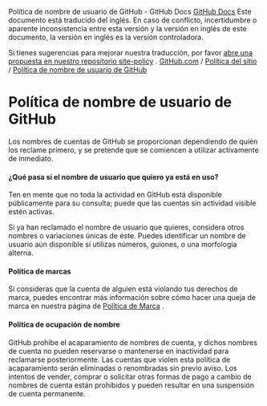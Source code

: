 Política de nombre de usuario de GitHub - GitHub Docs
[GitHub Docs](/es)
Este documento está traducido del inglés. En caso de conflicto, incertidumbre o aparente inconsistencia entre esta versión y la versión en inglés de este documento, la versión en inglés es la versión controladora.

Si tienes sugerencias para mejorar nuestra traducción, por favor
[abre una propuesta en nuestro repositorio site-policy](https://github.com/github/site-policy/issues)
.
[GitHub.com](/es/github)
/
[Política del sitio](/es/github/site-policy)
/
[Política de nombre de usuario de GitHub](/es/github/site-policy/github-username-policy)

# Política de nombre de usuario de GitHub

Los nombres de cuentas de GitHub se proporcionan dependiendo de quién los reclame primero, y se pretende que se comiencen a utilizar activamente de inmediato.

#### ¿Qué pasa si el nombre de usuario que quiero ya está en uso?

Ten en mente que no toda la actividad en GitHub está disponible públicamente para su consulta; puede que las cuentas sin actividad visible estén activas.

Si ya han reclamado el nombre de usuario que quieres, considera otros nombres o variaciones únicas de éste. Puedes identificar un nombre de usuario aún disponible si utilizas números, guiones, o una morfología alterna.

#### Política de marcas

Si consideras que la cuenta de alguien está violando tus derechos de marca, puedes encontrar más información sobre cómo hacer una queja de marca en nuestra página de
[Política de Marca](/es/articles/github-trademark-policy)
.

#### Política de ocupación de nombre

GitHub prohibe el acaparamiento de nombres de cuenta, y dichos nombres de cuenta no pueden reservarse o mantenerse en inactividad para reclamarse posteriormente. Las cuentas que violen esta política de acaparamiento serán eliminadas o renombradas sin previo aviso. Los intentos de vender, comprar o solicitar otras formas de pago a cambio de nombres de cuenta están prohibidos y pueden resultar en una suspensión de cuenta permanente.
